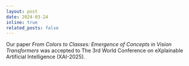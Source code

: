 ```yaml
---
layout: post
date: 2024-03-24
inline: true
related_posts: false
---
```


Our paper *From Colors to Classes: Emergence of Concepts in Vision Transformers* was accepted to The 3rd World Conference on eXplainable Artificial Intelligence (XAI-2025).
